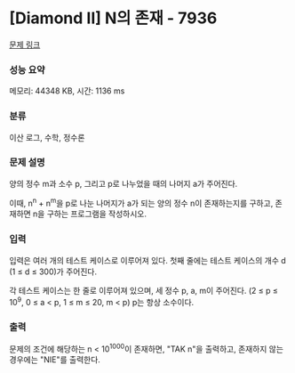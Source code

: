 # [Diamond II] N의 존재 - 7936 

[문제 링크](https://www.acmicpc.net/problem/7936) 

### 성능 요약

메모리: 44348 KB, 시간: 1136 ms

### 분류

이산 로그, 수학, 정수론

### 문제 설명

<p>양의 정수 m과 소수 p, 그리고 p로 나누었을 때의 나머지 a가 주어진다.</p>

<p>이때, n<sup>n</sup> + n<sup>m</sup>을 p로 나눈 나머지가 a가 되는 양의 정수 n이 존재하는지를 구하고, 존재하면 n을 구하는 프로그램을 작성하시오.</p>

### 입력 

 <p>입력은 여러 개의 테스트 케이스로 이루어져 있다. 첫째 줄에는 테스트 케이스의 개수 d (1 ≤ d ≤ 300)가 주어진다.</p>

<p>각 테스트 케이스는 한 줄로 이루어져 있으며, 세 정수 p, a, m이 주어진다. (2 ≤ p ≤ 10<sup>9</sup>, 0 ≤ a < p, 1 ≤ m ≤ 20, m < p) p는 항상 소수이다. </p>

### 출력 

 <p>문제의 조건에 해당하는 n < 10<sup>1000</sup>이 존재하면, "TAK n"을 출력하고, 존재하지 않는 경우에는 "NIE"를 출력한다.</p>

